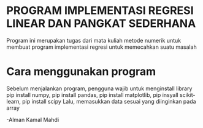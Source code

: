 # PROGRAM IMPLEMENTASI REGRESI LINEAR DAN PANGKAT SEDERHANA
Program ini merupakan tugas dari mata kuliah metode numerik untuk membuat program implementasi regresi untuk memecahkan suatu masalah

# Cara menggunakan program
Sebelum menjalankan program, pengguna wajib untuk menginstall library pip install numpy, pip install pandas, pip install matplotlib, pip insyall scikit-learn, pip install scipy
Lalu, memasukkan data sesuai yang diinginkan pada array

-Alman Kamal Mahdi
